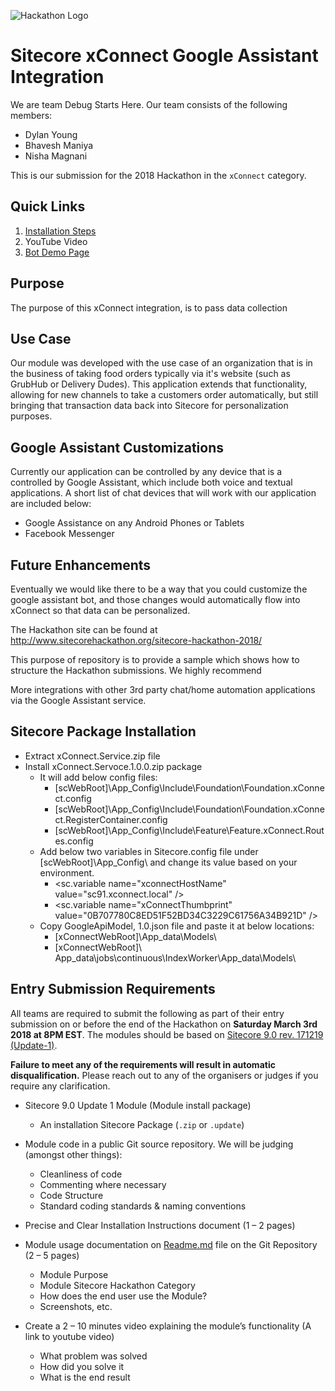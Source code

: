 ![Hackathon Logo](documentation/images/hackathon.png?raw=true "Hackathon Logo")

# Sitecore xConnect Google Assistant Integration

We are team Debug Starts Here.  Our team consists of the following members:

- Dylan Young
- Bhavesh Maniya
- Nisha Magnani

This is our submission for the 2018 Hackathon in the `xConnect` category.

## Quick Links

1. [Installation Steps](/documentation/Readme.md)
2. YouTube Video
3. [Bot Demo Page](https://bot.dialogflow.com/823e37ff-493e-4757-ad82-d59916e99e55)

## Purpose

The purpose of this xConnect integration, is to pass data collection

## Use Case

Our module was developed with the use case of an organization that is in the business of taking food orders typically via it's website (such as GrubHub or Delivery Dudes).  This application extends that functionality, allowing for new channels to take a customers order automatically, but still bringing that transaction data back into Sitecore for personalization purposes.

## Google Assistant Customizations

Currently our application can be controlled by any device that is a controlled by Google Assistant, which include both voice and textual applications.  A short list of chat devices that will work with our application are included below:

 - Google Assistance on any Android Phones or Tablets
 - Facebook Messenger

## Future Enhancements

Eventually we would like there to be a way that you could customize the google assistant bot, and those changes would automatically flow into xConnect so that data can be personalized.

The Hackathon site can be found at http://www.sitecorehackathon.org/sitecore-hackathon-2018/

This purpose of repository is to provide a sample which shows how to structure the Hackathon submissions. We highly recommend

More integrations with other 3rd party chat/home automation applications via the Google Assistant service.

## Sitecore Package Installation

- Extract xConnect.Service.zip file
- Install xConnect.Servoce.1.0.0.zip package
  - It will add below config files:
    - [scWebRoot]\App_Config\Include\Foundation\Foundation.xConnect.config
    - [scWebRoot]\App_Config\Include\Foundation\Foundation.xConnect.RegisterContainer.config
    - [scWebRoot]\App_Config\Include\Feature\Feature.xConnect.Routes.config
  - Add below two variables in Sitecore.config file under [scWebRoot]\App_Config\ and change its value based on your environment.
    - <sc.variable name="xconnectHostName" value="sc91.xconnect.local" />
    - <sc.variable name="xConnectThumbprint" value="0B707780C8ED51F52BD34C3229C61756A34B921D" />
  - Copy GoogleApiModel, 1.0.json file and paste it at below locations:
    - [xConnectWebRoot]\App_data\Models\
    - [xConnectWebRoot]\ App_data\jobs\continuous\IndexWorker\App_data\Models\


## Entry Submission Requirements 

All teams are required to submit the following as part of their entry submission on or before the end of the Hackathon on **Saturday March 3rd 2018 at 8PM EST**. The modules should be based on [Sitecore 9.0 rev. 171219 (Update-1)](https://dev.sitecore.net/Downloads/Sitecore_Experience_Platform/90/Sitecore_Experience_Platform_90_Update1.aspx).

**Failure to meet any of the requirements will result in automatic disqualification.** Please reach out to any of the organisers or judges if you require any clarification.

- Sitecore 9.0 Update 1 Module (Module install package)
   - An installation Sitecore Package (`.zip` or `.update`)

- Module code in a public Git source repository. We will be judging (amongst other things):
  - Cleanliness of code
  - Commenting where necessary
  - Code Structure
  - Standard coding standards & naming conventions

- Precise and Clear Installation Instructions document (1 – 2 pages)
- Module usage documentation on [Readme.md](documentation) file on the Git Repository (2 – 5 pages)
  - Module Purpose
  - Module Sitecore Hackathon Category
  - How does the end user use the Module?
  - Screenshots, etc.

- Create a 2 – 10 minutes video explaining the module’s functionality (A link to youtube video)

  - What problem was solved
  - How did you solve it
  - What is the end result
